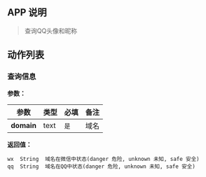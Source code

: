 ## APP 说明

> 查询QQ头像和昵称

## 动作列表

### 查询信息

**参数：**

|  参数   | 类型  |  必填   |  备注  |
|  ----  | ----  |  ----  |  ----  |
| **domain**  | text | `是` | 域名 |

**返回值：**

```
wx	String	域名在微信中状态(danger 危险, unknown 未知, safe 安全)
qq	String	域名在QQ中状态(danger 危险, unknown 未知, safe 安全)
```